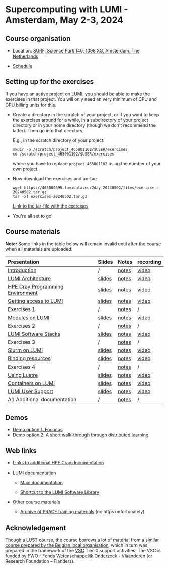 # Supercomputing with LUMI - Amsterdam, May 2-3, 2024

## Course organisation

-   Location: [SURF, Science Park 140, 1098 XG, Amsterdam, The Netherlands](https://maps.app.goo.gl/11bPcfD6s93PNMZK6)

-   [Schedule](schedule.md)

<!--
-   [HedgeDoc for questions](https://md.sigma2.no/lumi-general-course-apr24?both)
-->

<!--
-   There are two Slurm reservations for the course:

    -   CPU nodes: `training_cpu`
    -   GPU nodes: `training-gpu`
-->


## Setting up for the exercises

If you have an active project on LUMI, you should be able to make the exercises in that project.
You will only need an very minimum of CPU and GPU billing units for this.

-   Create a directory in the scratch of your project, or if you want to
    keep the exercises around for a while, in a subdirectory of your project directory 
    or in your home directory (though we don't recommend the latter).
    Then go into that directory.

    E.g., in the scratch directory of your project:

    ```
    mkdir -p /scratch/project_465001102/$USER/exercises
    cd /scratch/project_465001102/$USER/exercises
    ```

    where you have to replace `project_465001102` using the number of your own project.

-   Now download the exercises and un-tar:

    ```
    wget https://465000095.lumidata.eu/2day-20240502/files/exercises-20240502.tar.gz
    tar -xf exercises-20240502.tar.gz
    ```

    [Link to the tar-file with the exercises](https://462000265.lumidata.eu/2day-20240502/files/exercises-20240502.tar.gz)

-   You're all set to go!


## Course materials

**Note:** Some links in the table below will remain invalid until after the course when all
materials are uploaded.

| Presentation | Slides | Notes | recording |
|:-------------|:-------|:------|:----------|
| [Introduction](extra_00_Introduction.md) | / | [notes](00_Introduction.md) | [video](extra_00_Introduction.md) |
| [LUMI Architecture](extra_01_Architecture.md) | [slides](https://462000265.lumidata.eu/2day-20240502/files/LUMI-2day-20240502-01-architecture.pdf) | [notes](01_Architecture.md) | [video](extra_01_Architecture.md) |
| [HPE Cray Programming Environment](extra_02_CPE.md) | [slides](https://462000265.lumidata.eu/2day-20240502/files/LUMI-2day-20240502-02-CPE.pdf) | [notes](02_CPE.md) | [video](extra_02_CPE.md) |
| [Getting access to LUMI](extra_03_LUMI_access.md) | [slides](https://462000265.lumidata.eu/2day-20240502/files/LUMI-2day-20240502-03-access.pdf) | [notes](03_LUMI_access.md) | [video](extra_03_LUMI_access.md) |
| Exercises 1 | / | [notes](E03_Exercises_1.md) | / |
| [Modules on LUMI](extra_04_Modules.md) | [slides](https://462000265.lumidata.eu/2day-20240502/files/LUMI-2day-20240502-04-modules.pdf) | [notes](04_Modules.md) | [video](extra_04_Modules.md) |
| Exercises 2 | / | [notes](E04_Exercises_2.md) | / |
| [LUMI Software Stacks](extra_05_Software_stacks.md) | [slides](https://462000265.lumidata.eu/2day-20240502/files/LUMI-2day-20240502-05-software.pdf) | [notes](05_Software_stacks.md) | [video](extra_05_Software_stacks.md) |
| Exercises 3 | / | [notes](E05_Exercises_3.md) | / |
| [Slurm on LUMI](extra_06_Slurm.md) | [slides](https://462000265.lumidata.eu/2day-20240502/files/LUMI-2day-20240502-06-slurm.pdf) | [notes](06_Slurm.md) | [video](extra_06_Slurm.md) |
| [Binding resources](extra_07_Binding.md) | [slides](https://462000265.lumidata.eu/2day-20240502/files/LUMI-2day-20240502-07-binding.pdf) | [notes](07_Binding.md) | [video](extra_07_Binding.md) | 
| Exercises 4 | / | [notes](E07_Exercises_4.md) | / |
| [Using Lustre](extra_08_Lustre.md) | [slides](https://462000265.lumidata.eu/2day-20240502/files/LUMI-2day-20240502-08-lustre.pdf) | [notes](08_Lustre.md) | [video](extra_08_Lustre.md) |
| [Containers on LUMI](extra_09_Containers.md) | [slides](https://462000265.lumidata.eu/2day-20240502/files/LUMI-2day-20240502-09-containers.pdf) | [notes](09_Containers.md) | [video](extra_09_Containers.md) |
| [LUMI User Support](extra_10_Support.md) | [slides](https://462000265.lumidata.eu/2day-20240502/files/LUMI-2day-20240502-10-support.pdf) | [notes](10_Support.md) | [video](extra_10_Support.md) |
| A1 Additional documentation | / | [notes](A01_Documentation.md) | / | 


## Demos

-   [Demo option 1: Fooocus](Demo1.md)
-   [Demo option 2: A short walk-through through distributed learning](Demo2.md)

## Web links

-   [Links to additional HPE Cray documentation](A02_Documentation.md)

-   LUMI documentation

    -   [Main documentation](https://docs.lumi-supercomputer.eu/)

    -   [Shortcut to the LUMI Software Library](https://lumi-supercomputer.github.io/LUMI-EasyBuild-docs/)

-   Other course materials

    -   [Archive of PRACE training materials](https://training.prace-ri.eu/) (no https unfortunately)


## Acknowledgement

Though a LUST course, the course borrows a lot of material from
[a similar course prepared by the Belgian local organisation](https://klust.github.io/LUMI-BE-training-materials/intro-evolving/),
which in turn was prepared in the framework of the 
[VSC](https://www.vscentrum.be/) Tier-0 support activities.
The VSC is funded by 
[FWO - Fonds Wetenschappelijk Onderzoek - Vlaanderen](https://www.fwo.be/en/)
(or Research Foundation – Flanders). 

